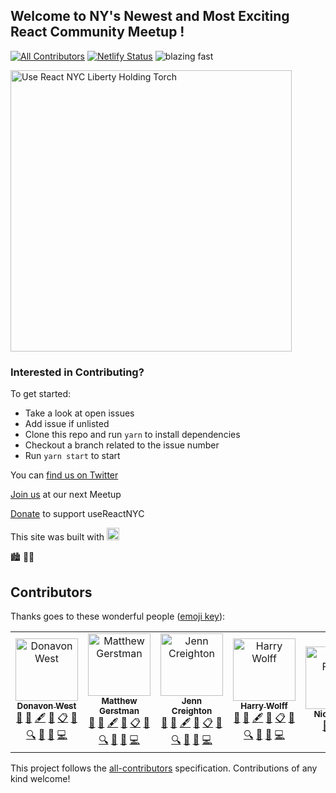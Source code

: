 ## Welcome to NY's Newest and Most Exciting React Community Meetup !
[![All Contributors](https://img.shields.io/badge/all_contributors-6-orange.svg?style=flat-square)](#contributors)
[![Netlify Status](https://api.netlify.com/api/v1/badges/805c38b8-da50-4cf0-8853-3db04f834ccb/deploy-status)](https://app.netlify.com/sites/priceless-meitner-a9781b/deploys) ![blazing fast](https://img.shields.io/badge/speed-blazing%20%F0%9F%94%A5-brightgreen.svg?style=flat-square)   

<img src="https://i.gyazo.com/8f5c890d7edd9613d41bb396389842ca.png" alt="Use React NYC Liberty Holding Torch" width="450" />

### Interested in Contributing?

To get started:

* Take a look at open issues
* Add issue if unlisted
* Clone this repo and run `yarn` to install dependencies
* Checkout a branch related to the issue number
* Run `yarn start` to start


You can  <a href="https://twitter.com/useReactnyc">find us on Twitter</a>

<a href="https://www.meetup.com/useReactNYC/">Join us</a> at our next Meetup

<a href="https://opencollective.com/usereact">Donate</a> to support useReactNYC

This site was built with  <a href="https://gatsbyjs.org"> <img alt="Gatsby" src="https://www.gatsbyjs.org/monogram.svg" width="20px" /> </a> 


🏙 🗽🍕

## Contributors

Thanks goes to these wonderful people ([emoji key](https://allcontributors.org/docs/en/emoji-key)):

<!-- ALL-CONTRIBUTORS-LIST:START - Do not remove or modify this section -->
<!-- prettier-ignore -->
<table><tr><td align="center"><a href="https://donavon.com"><img src="https://avatars3.githubusercontent.com/u/887639?v=4" width="100px;" alt="Donavon West"/><br /><sub><b>Donavon West</b></sub></a><br /><a href="#maintenance-donavon" title="Maintenance">🚧</a> <a href="#business-donavon" title="Business development">💼</a> <a href="#content-donavon" title="Content">🖋</a> <a href="#design-donavon" title="Design">🎨</a> <a href="#eventOrganizing-donavon" title="Event Organizing">📋</a> <a href="#review-donavon" title="Reviewed Pull Requests">👀</a> <a href="#fundingFinding-donavon" title="Funding Finding">🔍</a> <a href="#ideas-donavon" title="Ideas, Planning, & Feedback">🤔</a> <a href="#talk-donavon" title="Talks">📢</a> <a href="https://github.com/usereactnyc/usereact.nyc/commits?author=donavon" title="Code">💻</a></td><td align="center"><a href="http://matthewgerstman.com"><img src="https://avatars3.githubusercontent.com/u/1471434?v=4" width="100px;" alt="Matthew Gerstman"/><br /><sub><b>Matthew Gerstman</b></sub></a><br /><a href="#maintenance-matthew-gerstman" title="Maintenance">🚧</a> <a href="#business-matthew-gerstman" title="Business development">💼</a> <a href="#content-matthew-gerstman" title="Content">🖋</a> <a href="#design-matthew-gerstman" title="Design">🎨</a> <a href="#eventOrganizing-matthew-gerstman" title="Event Organizing">📋</a> <a href="#review-matthew-gerstman" title="Reviewed Pull Requests">👀</a> <a href="#fundingFinding-matthew-gerstman" title="Funding Finding">🔍</a> <a href="#ideas-matthew-gerstman" title="Ideas, Planning, & Feedback">🤔</a> <a href="#talk-matthew-gerstman" title="Talks">📢</a> <a href="https://github.com/usereactnyc/usereact.nyc/commits?author=matthew-gerstman" title="Code">💻</a></td><td align="center"><a href="http://www.jenncreighton.com"><img src="https://avatars2.githubusercontent.com/u/5232812?v=4" width="100px;" alt="Jenn Creighton"/><br /><sub><b>Jenn Creighton</b></sub></a><br /><a href="#maintenance-jcreighton" title="Maintenance">🚧</a> <a href="#business-jcreighton" title="Business development">💼</a> <a href="#content-jcreighton" title="Content">🖋</a> <a href="#design-jcreighton" title="Design">🎨</a> <a href="#eventOrganizing-jcreighton" title="Event Organizing">📋</a> <a href="#review-jcreighton" title="Reviewed Pull Requests">👀</a> <a href="#fundingFinding-jcreighton" title="Funding Finding">🔍</a> <a href="#ideas-jcreighton" title="Ideas, Planning, & Feedback">🤔</a> <a href="#talk-jcreighton" title="Talks">📢</a> <a href="https://github.com/usereactnyc/usereact.nyc/commits?author=jcreighton" title="Code">💻</a></td><td align="center"><a href="http://hswolff.com/"><img src="https://avatars0.githubusercontent.com/u/322576?v=4" width="100px;" alt="Harry Wolff"/><br /><sub><b>Harry Wolff</b></sub></a><br /><a href="#maintenance-hswolff" title="Maintenance">🚧</a> <a href="#business-hswolff" title="Business development">💼</a> <a href="#content-hswolff" title="Content">🖋</a> <a href="#design-hswolff" title="Design">🎨</a> <a href="#eventOrganizing-hswolff" title="Event Organizing">📋</a> <a href="#review-hswolff" title="Reviewed Pull Requests">👀</a> <a href="#fundingFinding-hswolff" title="Funding Finding">🔍</a> <a href="#ideas-hswolff" title="Ideas, Planning, & Feedback">🤔</a> <a href="#talk-hswolff" title="Talks">📢</a> <a href="https://github.com/usereactnyc/usereact.nyc/commits?author=hswolff" title="Code">💻</a></td><td align="center"><a href="https://foden.dev"><img src="https://avatars1.githubusercontent.com/u/8321838?v=4" width="100px;" alt="Nick Foden"/><br /><sub><b>Nick Foden</b></sub></a><br /><a href="#maintenance-NickFoden" title="Maintenance">🚧</a> <a href="#review-NickFoden" title="Reviewed Pull Requests">👀</a> <a href="https://github.com/usereactnyc/usereact.nyc/commits?author=NickFoden" title="Code">💻</a></td><td align="center"><a href="https://twitter.com/dance2die"><img src="https://avatars1.githubusercontent.com/u/8465237?v=4" width="100px;" alt="Sung M. Kim"/><br /><sub><b>Sung M. Kim</b></sub></a><br /><a href="#maintenance-dance2die" title="Maintenance">🚧</a> <a href="#review-dance2die" title="Reviewed Pull Requests">👀</a> <a href="https://github.com/usereactnyc/usereact.nyc/commits?author=dance2die" title="Code">💻</a></td></tr></table>

<!-- ALL-CONTRIBUTORS-LIST:END -->

This project follows the [all-contributors](https://github.com/all-contributors/all-contributors) specification. Contributions of any kind welcome!